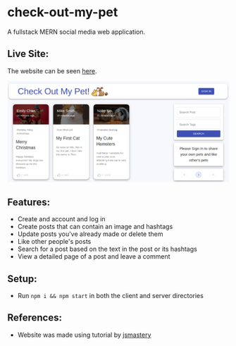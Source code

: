 # check-out-my-pet
A fullstack MERN social media web application.

## Live Site:
The website can be seen [here](https://check-out-my-pet-app.onrender.com/posts).

![screenshot of website](https://github.com/Noby1Kenobi/check-out-my-pet/blob/main/client/public/screenshot.png)

## Features:
- Create and account and log in
- Create posts that can contain an image and hashtags
- Update posts you've already made or delete them
- Like other people's posts
- Search for a post based on the text in the post or its hashtags
- View a detailed page of a post and leave a comment

## Setup:
- Run `npm i && npm start` in both the client and server directories

## References:
- Website was made using tutorial by [jsmastery](https://www.jsmastery.pro/)

